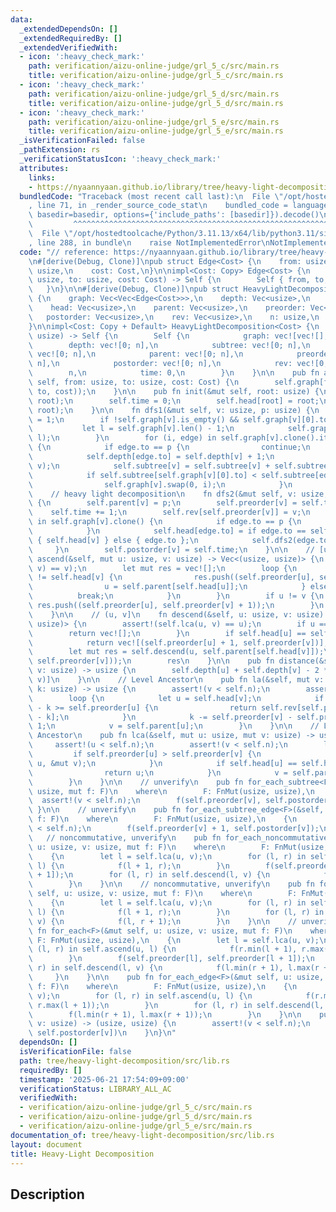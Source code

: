 ```yaml
---
data:
  _extendedDependsOn: []
  _extendedRequiredBy: []
  _extendedVerifiedWith:
  - icon: ':heavy_check_mark:'
    path: verification/aizu-online-judge/grl_5_c/src/main.rs
    title: verification/aizu-online-judge/grl_5_c/src/main.rs
  - icon: ':heavy_check_mark:'
    path: verification/aizu-online-judge/grl_5_d/src/main.rs
    title: verification/aizu-online-judge/grl_5_d/src/main.rs
  - icon: ':heavy_check_mark:'
    path: verification/aizu-online-judge/grl_5_e/src/main.rs
    title: verification/aizu-online-judge/grl_5_e/src/main.rs
  _isVerificationFailed: false
  _pathExtension: rs
  _verificationStatusIcon: ':heavy_check_mark:'
  attributes:
    links:
    - https://nyaannyaan.github.io/library/tree/heavy-light-decomposition.hpp.html
  bundledCode: "Traceback (most recent call last):\n  File \"/opt/hostedtoolcache/Python/3.11.13/x64/lib/python3.11/site-packages/onlinejudge_verify/documentation/build.py\"\
    , line 71, in _render_source_code_stat\n    bundled_code = language.bundle(stat.path,\
    \ basedir=basedir, options={'include_paths': [basedir]}).decode()\n          \
    \         ^^^^^^^^^^^^^^^^^^^^^^^^^^^^^^^^^^^^^^^^^^^^^^^^^^^^^^^^^^^^^^^^^^^^^^^^^^^^^^^^^\n\
    \  File \"/opt/hostedtoolcache/Python/3.11.13/x64/lib/python3.11/site-packages/onlinejudge_verify/languages/rust.py\"\
    , line 288, in bundle\n    raise NotImplementedError\nNotImplementedError\n"
  code: "// reference: https://nyaannyaan.github.io/library/tree/heavy-light-decomposition.hpp.html\n\
    \n#[derive(Debug, Clone)]\npub struct Edge<Cost> {\n    from: usize,\n    to:\
    \ usize,\n    cost: Cost,\n}\n\nimpl<Cost: Copy> Edge<Cost> {\n    pub fn new(from:\
    \ usize, to: usize, cost: Cost) -> Self {\n        Self { from, to, cost }\n \
    \   }\n}\n\n#[derive(Debug, Clone)]\npub struct HeavyLightDecomposition<Cost>\
    \ {\n    graph: Vec<Vec<Edge<Cost>>>,\n    depth: Vec<usize>,\n    subtree: Vec<usize>,\n\
    \    head: Vec<usize>,\n    parent: Vec<usize>,\n    preorder: Vec<usize>,\n \
    \   postorder: Vec<usize>,\n    rev: Vec<usize>,\n    n: usize,\n    time: usize,\n\
    }\n\nimpl<Cost: Copy + Default> HeavyLightDecomposition<Cost> {\n    pub fn new(n:\
    \ usize) -> Self {\n        Self {\n            graph: vec![vec![]; n],\n    \
    \        depth: vec![0; n],\n            subtree: vec![0; n],\n            head:\
    \ vec![0; n],\n            parent: vec![0; n],\n            preorder: vec![0;\
    \ n],\n            postorder: vec![0; n],\n            rev: vec![0; n],\n    \
    \        n,\n            time: 0,\n        }\n    }\n\n    pub fn add_edge(&mut\
    \ self, from: usize, to: usize, cost: Cost) {\n        self.graph[from].push(Edge::new(from,\
    \ to, cost));\n    }\n\n    pub fn init(&mut self, root: usize) {\n        self.dfs1(root,\
    \ root);\n        self.time = 0;\n        self.head[root] = root;\n        self.dfs2(root,\
    \ root);\n    }\n\n    fn dfs1(&mut self, v: usize, p: usize) {\n        self.subtree[v]\
    \ = 1;\n        if !self.graph[v].is_empty() && self.graph[v][0].to == p {\n \
    \           let l = self.graph[v].len() - 1;\n            self.graph[v].swap(0,\
    \ l);\n        }\n        for (i, edge) in self.graph[v].clone().iter().enumerate()\
    \ {\n            if edge.to == p {\n                continue;\n            }\n\
    \            self.depth[edge.to] = self.depth[v] + 1;\n            self.dfs1(edge.to,\
    \ v);\n            self.subtree[v] = self.subtree[v] + self.subtree[edge.to];\n\
    \            if self.subtree[self.graph[v][0].to] < self.subtree[edge.to] {\n\
    \                self.graph[v].swap(0, i);\n            }\n        }\n    }\n\n\
    \    // heavy light decomposition\n    fn dfs2(&mut self, v: usize, p: usize)\
    \ {\n        self.parent[v] = p;\n        self.preorder[v] = self.time;\n    \
    \    self.time += 1;\n        self.rev[self.preorder[v]] = v;\n        for edge\
    \ in self.graph[v].clone() {\n            if edge.to == p {\n                continue;\n\
    \            }\n            self.head[edge.to] = if edge.to == self.graph[v][0].to\
    \ { self.head[v] } else { edge.to };\n            self.dfs2(edge.to, v);\n   \
    \     }\n        self.postorder[v] = self.time;\n    }\n\n    // [u, v)\n    fn\
    \ ascend(&self, mut u: usize, v: usize) -> Vec<(usize, usize)> {\n        assert!(self.lca(u,\
    \ v) == v);\n        let mut res = vec![];\n        loop {\n            if self.head[u]\
    \ != self.head[v] {\n                res.push((self.preorder[u], self.preorder[self.head[u]]));\n\
    \                u = self.parent[self.head[u]];\n            } else {\n      \
    \          break;\n            }\n        }\n        if u != v {\n           \
    \ res.push((self.preorder[u], self.preorder[v] + 1));\n        }\n        res\n\
    \    }\n\n    // (u, v]\n    fn descend(&self, u: usize, v: usize) -> Vec<(usize,\
    \ usize)> {\n        assert!(self.lca(u, v) == u);\n        if u == v {\n    \
    \        return vec![];\n        }\n        if self.head[u] == self.head[v] {\n\
    \            return vec![(self.preorder[u] + 1, self.preorder[v])];\n        }\n\
    \        let mut res = self.descend(u, self.parent[self.head[v]]);\n        res.push((self.preorder[self.head[v]],\
    \ self.preorder[v]));\n        res\n    }\n\n    pub fn distance(&self, u: usize,\
    \ v: usize) -> usize {\n        self.depth[u] + self.depth[v] - 2 * self.depth[self.lca(u,\
    \ v)]\n    }\n\n    // Level Ancestor\n    pub fn la(&self, mut v: usize, mut\
    \ k: usize) -> usize {\n        assert!(v < self.n);\n        assert!(k <= self.depth[v]);\n\
    \        loop {\n            let u = self.head[v];\n            if self.preorder[v]\
    \ - k >= self.preorder[u] {\n                return self.rev[self.preorder[v]\
    \ - k];\n            }\n            k -= self.preorder[v] - self.preorder[u] +\
    \ 1;\n            v = self.parent[u];\n        }\n    }\n\n    // Lowest Common\
    \ Ancestor\n    pub fn lca(&self, mut u: usize, mut v: usize) -> usize {\n   \
    \     assert!(u < self.n);\n        assert!(v < self.n);\n        loop {\n   \
    \         if self.preorder[u] > self.preorder[v] {\n                std::mem::swap(&mut\
    \ u, &mut v);\n            }\n            if self.head[u] == self.head[v] {\n\
    \                return u;\n            }\n            v = self.parent[self.head[v]];\n\
    \        }\n    }\n\n    // unverify\n    pub fn for_each_subtree<F>(&self, v:\
    \ usize, mut f: F)\n    where\n        F: FnMut(usize, usize),\n    {\n      \
    \  assert!(v < self.n);\n        f(self.preorder[v], self.postorder[v]);\n   \
    \ }\n\n    // unverify\n    pub fn for_each_subtree_edge<F>(&self, v: usize, mut\
    \ f: F)\n    where\n        F: FnMut(usize, usize),\n    {\n        assert!(v\
    \ < self.n);\n        f(self.preorder[v] + 1, self.postorder[v]);\n    }\n\n \
    \   // noncommutative, unverify\n    pub fn for_each_noncommutative<F>(&mut self,\
    \ u: usize, v: usize, mut f: F)\n    where\n        F: FnMut(usize, usize),\n\
    \    {\n        let l = self.lca(u, v);\n        for (l, r) in self.ascend(u,\
    \ l) {\n            f(l + 1, r);\n        }\n        f(self.preorder[l], self.preorder[l\
    \ + 1]);\n        for (l, r) in self.descend(l, v) {\n            f(l, r + 1);\n\
    \        }\n    }\n\n    // noncommutative, unverify\n    pub fn for_each_noncommutative_edge<F>(&mut\
    \ self, u: usize, v: usize, mut f: F)\n    where\n        F: FnMut(usize, usize),\n\
    \    {\n        let l = self.lca(u, v);\n        for (l, r) in self.ascend(u,\
    \ l) {\n            f(l + 1, r);\n        }\n        for (l, r) in self.descend(l,\
    \ v) {\n            f(l, r + 1);\n        }\n    }\n\n    // unverify\n    pub\
    \ fn for_each<F>(&mut self, u: usize, v: usize, mut f: F)\n    where\n       \
    \ F: FnMut(usize, usize),\n    {\n        let l = self.lca(u, v);\n        for\
    \ (l, r) in self.ascend(u, l) {\n            f(r.min(l + 1), r.max(l + 1));\n\
    \        }\n        f(self.preorder[l], self.preorder[l + 1]);\n        for (l,\
    \ r) in self.descend(l, v) {\n            f(l.min(r + 1), l.max(r + 1));\n   \
    \     }\n    }\n\n    pub fn for_each_edge<F>(&mut self, u: usize, v: usize, mut\
    \ f: F)\n    where\n        F: FnMut(usize, usize),\n    {\n        let l = self.lca(u,\
    \ v);\n        for (l, r) in self.ascend(u, l) {\n            f(r.min(l + 1),\
    \ r.max(l + 1));\n        }\n        for (l, r) in self.descend(l, v) {\n    \
    \        f(l.min(r + 1), l.max(r + 1));\n        }\n    }\n\n    pub fn index(&self,\
    \ v: usize) -> (usize, usize) {\n        assert!(v < self.n);\n        (self.preorder[v],\
    \ self.postorder[v])\n    }\n}\n"
  dependsOn: []
  isVerificationFile: false
  path: tree/heavy-light-decomposition/src/lib.rs
  requiredBy: []
  timestamp: '2025-06-21 17:54:09+09:00'
  verificationStatus: LIBRARY_ALL_AC
  verifiedWith:
  - verification/aizu-online-judge/grl_5_c/src/main.rs
  - verification/aizu-online-judge/grl_5_d/src/main.rs
  - verification/aizu-online-judge/grl_5_e/src/main.rs
documentation_of: tree/heavy-light-decomposition/src/lib.rs
layout: document
title: Heavy-Light Decomposition
---
```


## Description
